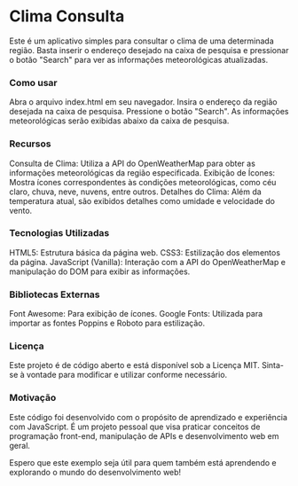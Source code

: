 <h1>Clima Consulta</h1>

Este é um aplicativo simples para consultar o clima de uma determinada região. Basta inserir o endereço desejado na caixa de pesquisa e pressionar o botão "Search" para ver as informações meteorológicas atualizadas.

<h3>Como usar</h3>
Abra o arquivo index.html em seu navegador.
Insira o endereço da região desejada na caixa de pesquisa.
Pressione o botão "Search".
As informações meteorológicas serão exibidas abaixo da caixa de pesquisa.

<h3>Recursos</h3>
Consulta de Clima: Utiliza a API do OpenWeatherMap para obter as informações meteorológicas da região especificada.
Exibição de Ícones: Mostra ícones correspondentes às condições meteorológicas, como céu claro, chuva, neve, nuvens, entre outros.
Detalhes do Clima: Além da temperatura atual, são exibidos detalhes como umidade e velocidade do vento.

<h3>Tecnologias Utilizadas</h3>
HTML5: Estrutura básica da página web.
CSS3: Estilização dos elementos da página.
JavaScript (Vanilla): Interação com a API do OpenWeatherMap e manipulação do DOM para exibir as informações.

<h3>Bibliotecas Externas</h3>
Font Awesome: Para exibição de ícones.
Google Fonts: Utilizada para importar as fontes Poppins e Roboto para estilização.

<h3>Licença</h3>
Este projeto é de código aberto e está disponível sob a Licença MIT. Sinta-se à vontade para modificar e utilizar conforme necessário.

<h3>Motivação</h3>
Este código foi desenvolvido com o propósito de aprendizado e experiência com JavaScript. É um projeto pessoal que visa praticar conceitos de programação front-end, manipulação de APIs e desenvolvimento web em geral.

Espero que este exemplo seja útil para quem também está aprendendo e explorando o mundo do desenvolvimento web!
